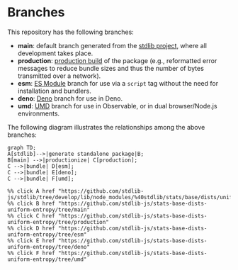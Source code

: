 <!--

@license Apache-2.0

Copyright (c) 2022 The Stdlib Authors.

Licensed under the Apache License, Version 2.0 (the "License");
you may not use this file except in compliance with the License.
You may obtain a copy of the License at

    http://www.apache.org/licenses/LICENSE-2.0

Unless required by applicable law or agreed to in writing, software
distributed under the License is distributed on an "AS IS" BASIS,
WITHOUT WARRANTIES OR CONDITIONS OF ANY KIND, either express or implied.
See the License for the specific language governing permissions and
limitations under the License.

-->

# Branches

This repository has the following branches:

-   **main**: default branch generated from the [stdlib project][stdlib-url], where all development takes place.
-   **production**: [production build][production-url] of the package (e.g., reformatted error messages to reduce bundle sizes and thus the number of bytes transmitted over a network).
-   **esm**: [ES Module][esm-url] branch for use via a `script` tag without the need for installation and bundlers.
-   **deno**: [Deno][deno-url] branch for use in Deno.
-   **umd**: [UMD][umd-url] branch for use in Observable, or in dual browser/Node.js environments.

The following diagram illustrates the relationships among the above branches:

```mermaid
graph TD;
A[stdlib]-->|generate standalone package|B;
B[main] -->|productionize| C[production];
C -->|bundle| D[esm];
C -->|bundle| E[deno];
C -->|bundle| F[umd];

%% click A href "https://github.com/stdlib-js/stdlib/tree/develop/lib/node_modules/%40stdlib/stats/base/dists/uniform/entropy"
%% click B href "https://github.com/stdlib-js/stats-base-dists-uniform-entropy/tree/main"
%% click C href "https://github.com/stdlib-js/stats-base-dists-uniform-entropy/tree/production"
%% click D href "https://github.com/stdlib-js/stats-base-dists-uniform-entropy/tree/esm"
%% click E href "https://github.com/stdlib-js/stats-base-dists-uniform-entropy/tree/deno"
%% click F href "https://github.com/stdlib-js/stats-base-dists-uniform-entropy/tree/umd"
```

[stdlib-url]: https://github.com/stdlib-js/stdlib/tree/develop/lib/node_modules/%40stdlib/stats/base/dists/uniform/entropy
[production-url]: https://github.com/stdlib-js/stats-base-dists-uniform-entropy/tree/production
[deno-url]: https://github.com/stdlib-js/stats-base-dists-uniform-entropy/tree/deno
[umd-url]: https://github.com/stdlib-js/stats-base-dists-uniform-entropy/tree/umd
[esm-url]: https://github.com/stdlib-js/stats-base-dists-uniform-entropy/tree/esm